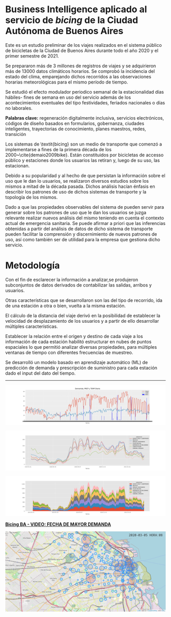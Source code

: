 # Business Intelligence aplicado al servicio de *bicing* de la Ciudad Autónoma de Buenos Aires

Este es un estudio preliminar de los viajes realizados en el sistema público de
bicicletas de la Ciudad de Buenos Aires durante todo el año 2020 y el primer
semestre de 2021.

Se prepararon más de 3 millones de registros de viajes y se adquirieron más de
13000 datos climáticos horarios. Se comprobó la incidencia
del estado del clima, emparejando dichos recorridos a las observaciones
horarias meteorológicas para el mismo período de tiempo.

Se estudió el efecto modulador periodico semanal de la estacionalidad días
hábiles- fines de semana en uso del servicio además de los acontecimientos
eventuales del tipo festividades, feriados nacionales o días
no laborales.

**Palabras clave:** regeneración digitalmente inclusiva, servicios electrónicos,
códigos de diseño basados en formularios, gobernanza, ciudades inteligentes,
trayectorias de conocimiento, planes maestros, redes, 
transición

Los sistemas de \textit{bicing} son un medio de transporte que comenzó a implementarse a
fines de la primera década de los 2000~\cite{demaio2009bike}. Están
constituidos por bicicletas de accesso público y estaciones donde los usuarios
las retiran y, luego de su uso, las estacionan.

Debido a su popularidad y al hecho de que persistan la información sobre el uso
que le dan lo usuarios, se realizaron diversos estudios sobre los mismos a
mitad de la década pasada. Dichos análisis hacían énfasis en describir los
patrones de uso de dichos sistemas de transporte y la topología de los mismos. 

Dado a que las propiedades observables del sistema de pueden
servir para generar sobre los patrones de uso que le dan los
usuarios se juzga relevante realizar nuevos análisis del mismo teniendo en
cuenta el contexto actual de emergencia sanitaria. Se puede afirmar a priori
que las inferencias obtenidas a partir del análisis de datos de dicho sistema
de transporte pueden facilitar la comprensión y discernimiento de nuevos
patrones de uso, así como también ser de utilidad para la empresa que gestiona
dicho servicio.

# Metodología

Con el fin de esclarecer la información a analizar,se produjeron subconjuntos de
datos derivados de contabilizar las salidas, arribos y usuarios.  

Otras características que se desarrollaron son las del tipo de recorrido, ida
de una estación a otra o bien, vuelta a la misma estación. 

El cálculo de la distancia del viaje derivó en la posibilidad de establecer la
velocidad de desplazamiento de los usuarios y a partir de ello desarrollar
múltiples características.

Establecer la relación entre el origen y destino de cada viaje a los
información de cada estación habilitó estructurar en nubes de puntos espaciales
lo que permitió analizar diversas propiedades, para múltiples ventanas de
tiempo con diferentes frecuencias de muestreo.  

Se desarrolló un modelo basado en aprendizaje automático (ML) de predicción de
demanda y prescripción de suministro para cada estación dado el input del dato
del tiempo.

- - - 

![Análisis de serie de tiempo de demanda y clima]( EDA/PNGs/clima.png "Análisis de serie de tiempo: Demanda y clima")

![Estaciones mas demandadas diariamente](EDA/PNGs/demandas.png "Demanda diaria de las estaciones mas requeridas")

![Top stations daily share](EDA/PNGs/demandaA.png "Top stations daily share")

[**Bicing BA - VIDEO: FECHA DE MAYOR DEMANDA**](https://www.youtube.com/watch?v=_muR3drqs_Y)

![Distribución geográfica de la demanda de bicicletas text](EDA/ESDA/2020-03-05_08_map.png "Distribución geográfica de la demanda de bicicletas")




